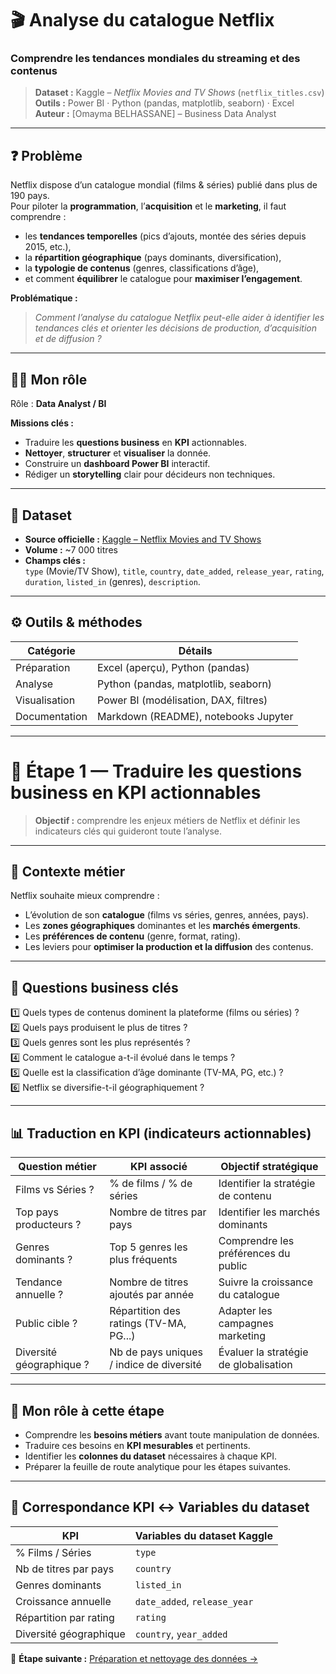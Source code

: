 # 🎬 Analyse du catalogue Netflix  
### Comprendre les tendances mondiales du streaming et des contenus

> **Dataset :** Kaggle – *Netflix Movies and TV Shows* (`netflix_titles.csv`)  
> **Outils :** Power BI · Python (pandas, matplotlib, seaborn) · Excel  
> **Auteur :** [Omayma BELHASSANE] – Business Data Analyst 

---

## ❓ Problème

Netflix dispose d’un catalogue mondial (films & séries) publié dans plus de 190 pays.  
Pour piloter la **programmation**, l’**acquisition** et le **marketing**, il faut comprendre :

- les **tendances temporelles** (pics d’ajouts, montée des séries depuis 2015, etc.),  
- la **répartition géographique** (pays dominants, diversification),  
- la **typologie de contenus** (genres, classifications d’âge),  
- et comment **équilibrer** le catalogue pour **maximiser l’engagement**.

**Problématique :**  
> *Comment l’analyse du catalogue Netflix peut-elle aider à identifier les tendances clés et orienter les décisions de production, d’acquisition et de diffusion ?*

---

## 👩‍💻 Mon rôle

Rôle : **Data Analyst / BI**

**Missions clés :**
- Traduire les **questions business** en **KPI** actionnables.  
- **Nettoyer**, **structurer** et **visualiser** la donnée.  
- Construire un **dashboard Power BI** interactif.  
- Rédiger un **storytelling** clair pour décideurs non techniques.

---

## 🧩 Dataset

- **Source officielle :** [Kaggle – Netflix Movies and TV Shows](https://www.kaggle.com/datasets/shivamb/netflix-shows)  
- **Volume :** ~7 000 titres  
- **Champs clés :**  
  `type` (Movie/TV Show), `title`, `country`, `date_added`, `release_year`, `rating`, `duration`, `listed_in` (genres), `description`.

---

## ⚙️ Outils & méthodes

| Catégorie      | Détails |
|----------------|--------|
| Préparation    | Excel (aperçu), Python (pandas) |
| Analyse        | Python (pandas, matplotlib, seaborn) |
| Visualisation  | Power BI (modélisation, DAX, filtres) |
| Documentation  | Markdown (README), notebooks Jupyter |

---

# 🎯 Étape 1 — Traduire les questions business en KPI actionnables

> **Objectif :** comprendre les enjeux métiers de Netflix et définir les indicateurs clés qui guideront toute l’analyse.

---

## 💼 Contexte métier

Netflix souhaite mieux comprendre :
- L’évolution de son **catalogue** (films vs séries, genres, années, pays).  
- Les **zones géographiques** dominantes et les **marchés émergents**.  
- Les **préférences de contenu** (genre, format, rating).  
- Les leviers pour **optimiser la production et la diffusion** des contenus.

---

## 🧭 Questions business clés

1️⃣ Quels types de contenus dominent la plateforme (films ou séries) ?  
2️⃣ Quels pays produisent le plus de titres ?  
3️⃣ Quels genres sont les plus représentés ?  
4️⃣ Comment le catalogue a-t-il évolué dans le temps ?  
5️⃣ Quelle est la classification d’âge dominante (TV-MA, PG, etc.) ?  
6️⃣ Netflix se diversifie-t-il géographiquement ?  

---

## 📊 Traduction en KPI (indicateurs actionnables)

| Question métier | KPI associé | Objectif stratégique |
|-----------------|--------------|----------------------|
| Films vs Séries ? | % de films / % de séries | Identifier la stratégie de contenu |
| Top pays producteurs ? | Nombre de titres par pays | Identifier les marchés dominants |
| Genres dominants ? | Top 5 genres les plus fréquents | Comprendre les préférences du public |
| Tendance annuelle ? | Nombre de titres ajoutés par année | Suivre la croissance du catalogue |
| Public cible ? | Répartition des ratings (TV-MA, PG...) | Adapter les campagnes marketing |
| Diversité géographique ? | Nb de pays uniques / indice de diversité | Évaluer la stratégie de globalisation |

---

## 🧠 Mon rôle à cette étape

- Comprendre les **besoins métiers** avant toute manipulation de données.  
- Traduire ces besoins en **KPI mesurables** et pertinents.  
- Identifier les **colonnes du dataset** nécessaires à chaque KPI.  
- Préparer la feuille de route analytique pour les étapes suivantes.

---

## 🧩 Correspondance KPI ↔ Variables du dataset

| KPI | Variables du dataset Kaggle |
|------|-----------------------------|
| % Films / Séries | `type` |
| Nb de titres par pays | `country` |
| Genres dominants | `listed_in` |
| Croissance annuelle | `date_added`, `release_year` |
| Répartition par rating | `rating` |
| Diversité géographique | `country`, `year_added` |


📁 **Étape suivante :** [Préparation et nettoyage des données →](./netflix_data_analysis.ipynb)
